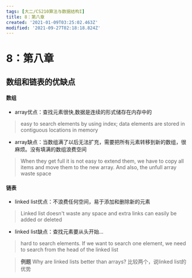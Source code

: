 ```yaml
---
tags: [大二/CS210算法与数据结构I]
title: 8：第八章
created: '2021-01-09T03:25:02.463Z'
modified: '2021-09-27T02:18:18.824Z'
---
```


# 8：第八章

## 数组和链表的优缺点
#### 数组
- array优点：查找元素很快,数据是连续的形式储存在内存中的
> easy to search elements by using index; data elements are stored in contiguous locations in memory

- array缺点：当数组满了以后无法扩充，需要把所有元素转移到新的数组，很麻烦。没有填满的数组浪费空间
> When they get full it is not easy to extend them, we have to copy all items and move them to the new array. And also, the unfull array waste space

#### 链表
- linked list优点：不浪费任何空间，易于添加和删除新的元素
> Linked list doesn't waste any space and extra links can easily be added or deleted

- linked list缺点：查找元素要从头开始...
> hard to search elements. If we want to search one element, we need to search from the head of the linked list

> **例题**
Why are linked lists better than arrays?
比较两个，说linked list的优势
